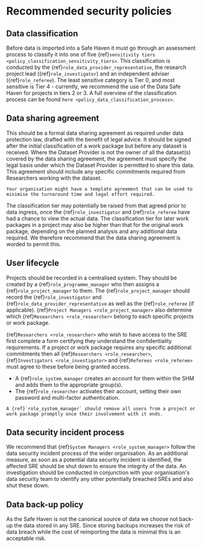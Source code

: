 # Recommended security policies

## Data classification

Before data is imported into a Safe Haven it must go through an assessment process to classify it into one of five {ref}`sensitivity tiers <policy_classification_sensitivity_tiers>`.
This classification is conducted by the {ref}`role_data_provider_representative`, the research project lead ({ref}`role_investigator`) and an independent adviser ({ref}`role_referee`).
The least sensitive category is Tier 0, and most sensitive is Tier 4 - currently, we recommend the use of the Data Safe Haven for projects in tiers 2 or 3.
A full overview of the classification process can be found `here <policy_data_classification_process>`.

## Data sharing agreement

This should be a formal data sharing agreement as required under data protection law, drafted with the benefit of legal advice.
It should be signed after the initial classification of a work package but before any dataset is received.
Where the Dataset Provider is not the owner of all the dataset(s) covered by the data sharing agreement, the agreement must specify the legal basis under which the Dataset Provider is permitted to share this data.
This agreement should include any specific commitments required from Researchers working with the dataset.

```{hint}
Your organisation might have a template agreement that can be used to minimise the turnaround time and legal effort required.
```

The classification tier may potentially be raised from that agreed prior to data ingress, once the {ref}`role_investigator` and {ref}`role_referee` have had a chance to view the actual data.
The classification tier for later work packages in a project may also be higher than that for the original work package, depending on the planned analysis and any additional data required.
We therefore recommend that the data sharing agreement is worded to permit this.

## User lifecycle

Projects should be recorded in a centralised system.
They should be created by a {ref}`role_programme_manager` who then assigns a {ref}`role_project_manager` to them.
The {ref}`role_project_manager` should record the {ref}`role_investigator` and {ref}`role_data_provider_representative` as well as the {ref}`role_referee` (if applicable).
{ref}`Project Managers <role_project_manager>` also determine which {ref}`Researchers <role_researcher>` belong to each specific projects or work package.

{ref}`Researchers <role_researcher>` who wish to have access to the SRE first complete a form certifying they understand the confidentiality requirements.
If a project or work package requires any specific additional commitments then all {ref}`Researchers <role_researcher>`, {ref}`Investigators <role_investigator>` and {ref}`Referees <role_referee>` must agree to these before being granted access.

- A {ref}`role_system_manager` creates an account for them within the SHM and adds them to the appropriate group(s).
- The {ref}`role_researcher` activates their account, setting their own password and multi-factor authentication.

```{important}
A {ref}`role_system_manager` should remove all users from a project or work package promptly once their involvement with it ends.
```

## Data security incident process

We recommend that {ref}`System Managers <role_system_manager>` follow the data security incident process of the wider organisation.
As an additional measure, as soon as a potential data security incident is identified, the affected SRE should be shut down to ensure the integrity of the data.
An investigation should be conducted in conjunction with your organisation's data security team to identify any other potentially breached SREs and also shut these down.

## Data back-up policy

As the Safe Haven is not the canonical source of data we choose not back-up the data stored in any SRE.
Since storing backups increases the risk of data breach while the cost of reimporting the data is minimal this is an acceptable risk.
